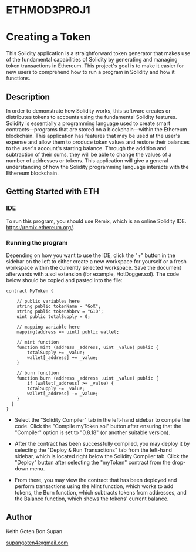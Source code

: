 # ETHMOD3PROJ1
# Creating a Token
This Solidity application is a straightforward token generator that makes use of the fundamental capabilities of Solidity by generating and managing token transactions in Ethereum. This project's goal is to make it easier for new users to comprehend how to run a program in Solidity and how it functions.

## Description

In order to demonstrate how Solidity works, this software creates or distributes tokens to accounts using the fundamental Solidity features. Solidity is essentially a programming language used to create smart contracts—programs that are stored on a blockchain—within the Ethereum blockchain. This application has features that may be used at the user's expense and allow them to produce token values and restore their balances to the user's account's starting balance. Through the addition and subtraction of their sums, they will be able to change the values of a number of addresses or tokens. This application will give a general understanding of how the Solidity programming language interacts with the Ethereum blockchain.

## Getting Started with ETH

### IDE

To run this program, you should use Remix, which is an online Solidity IDE. https://remix.ethereum.org/.

### Running the program

Depending on how you want to use the IDE, click the "+" button in the sidebar on the left to either create a new workspace for yourself or a fresh workspace within the currently selected workspace. Save the document afterwards with a.sol extension (for example, HotDogger.sol). The code below should be copied and pasted into the file:
```
contract MyToken {

    // public variables here
    string public tokenName = "GoX";
    string public tokenAbbrv = "G10";
    uint public totalSupply = 0;

    // mapping variable here
    mapping(address => uint) public wallet;

    // mint function
    function mint (address _address, uint _value) public {
        totalSupply += _value;
        wallet[_address] += _value;
    }

    // burn function
    function burn (address _address ,uint _value) public {
        if (wallet[_address] >= _value) {
        totalSupply -= _value;
        wallet[_address] -= _value;
    }
  }
}
```
* Select the "Solidity Compiler" tab in the left-hand sidebar to compile the code. Click the "Compile myToken.sol" button after ensuring that the "Compiler" option is set to "0.8.18" (or another suitable version).


* After the contract has been successfully compiled, you may deploy it by selecting the "Deploy & Run Transactions" tab from the left-hand sidebar, which is located right below the Solidity Compiler tab. Click the "Deploy" button after selecting the "myToken" contract from the drop-down menu.


* From there, you may view the contract that has been deployed and perform transactions using the Mint function, which works to add tokens, the Burn function, which subtracts tokens from addresses, and the Balance function, which shows the tokens' current balance.


## Author

Keith Goten Bon Supan

supangoten4@gmail.com


